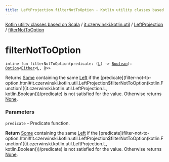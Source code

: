 ```yaml
---
title: LeftProjection.filterNotToOption - Kotlin utility classes based on Scala
---
```


[Kotlin utility classes based on Scala](../../index.html) / [it.czerwinski.kotlin.util](../index.html) / [LeftProjection](index.html) / [filterNotToOption](./filter-not-to-option.html)

# filterNotToOption

`inline fun filterNotToOption(predicate: (`[`L`](index.html#L)`) -> `[`Boolean`](https://kotlinlang.org/api/latest/jvm/stdlib/kotlin/-boolean/index.html)`): `[`Option`](../-option/index.html)`<`[`Either`](../-either/index.html)`<`[`L`](index.html#L)`, `[`R`](index.html#R)`>>`

Returns [Some](../-some/index.html) containing the same [Left](../-left/index.html) if the [predicate](filter-not-to-option.html#it.czerwinski.kotlin.util.LeftProjection$filterNotToOption(kotlin.Function1((it.czerwinski.kotlin.util.LeftProjection.L, kotlin.Boolean)))/predicate) is not satisfied for the value.
Otherwise returns [None](../-none/index.html).

### Parameters

`predicate` - Predicate function.

**Return**
[Some](../-some/index.html) containing the same [Left](../-left/index.html) if the [predicate](filter-not-to-option.html#it.czerwinski.kotlin.util.LeftProjection$filterNotToOption(kotlin.Function1((it.czerwinski.kotlin.util.LeftProjection.L, kotlin.Boolean)))/predicate) is not satisfied for the value.
Otherwise returns [None](../-none/index.html).

